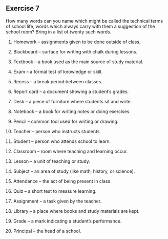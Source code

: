 ## Exercise 7

How many words can you name which might be called the technical terms of school life, words which always carry with them a suggestion of the school room? Bring in a list of twenty such words.

1.	Homework – assignments given to be done outside of class.
	
2.	Blackboard – surface for writing with chalk during lessons.
	
3.	Textbook – a book used as the main source of study material.
	
4.	Exam – a formal test of knowledge or skill.
	
5.	Recess – a break period between classes.
	
6.	Report card – a document showing a student’s grades.
	
7.	Desk – a piece of furniture where students sit and write.
	
8.	Notebook – a book for writing notes or doing exercises.
	
9.	Pencil – common tool used for writing or drawing.
	
10.	Teacher – person who instructs students.
	
11.	Student – person who attends school to learn.

12.	Classroom – room where teaching and learning occur.

13.	Lesson – a unit of teaching or study.

14.	Subject – an area of study (like math, history, or science).

15.	Attendance – the act of being present in class.
	
16.	Quiz – a short test to measure learning.
	
17.	Assignment – a task given by the teacher.

18.	Library – a place where books and study materials are kept.

19.	Grade – a mark indicating a student’s performance.

20.	Principal – the head of a school.

